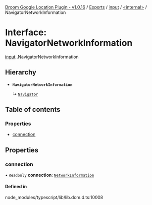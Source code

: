 [Droom Google Location Plugin - v1.0.16](../README.md) / [Exports](../modules.md) / [input](../modules/input.md) / [<internal\>](../modules/input._internal_.md) / NavigatorNetworkInformation

# Interface: NavigatorNetworkInformation

[input](../modules/input.md).[<internal>](../modules/input._internal_.md).NavigatorNetworkInformation

## Hierarchy

- **`NavigatorNetworkInformation`**

  ↳ [`Navigator`](input._internal_.Navigator.md)

## Table of contents

### Properties

- [connection](input._internal_.NavigatorNetworkInformation.md#connection)

## Properties

### connection

• `Readonly` **connection**: [`NetworkInformation`](../modules/input._internal_.md#networkinformation)

#### Defined in

node_modules/typescript/lib/lib.dom.d.ts:10008
